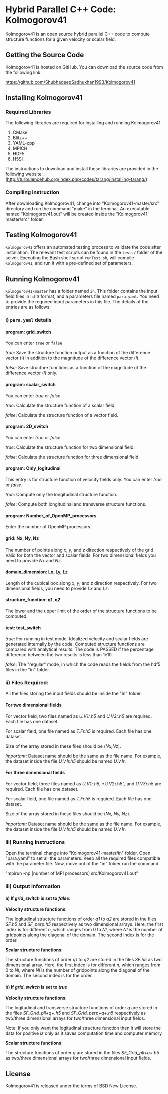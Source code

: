 # Hybrid Parallel C++ Code: Kolmogorov41

Kolmogorov41 is an open source hybrid parallel C++ code to compute structure functions for a given velocity or scalar field.

## Getting the Source Code

Kolmogorov41 is hosted on GitHub. You can download the source code from the following link:

https://github.com/ShubhadeepSadhukhan1993/Kolmogorov41

## Installing Kolmogorov41

### Required Libraries

The following libraries are required for installing and running Kolmogorov41:

1. CMake
2. Blitz++
3. YAML-cpp 
4. MPICH
5. HDF5
6. H5SI

The instructions to download and install these libraries are provided in the following website:(http://turbulencehub.org/index.php/codes/tarang/installing-tarang/).

###  Compiling instruction

After downloading Kolmogorov41, change into "Kolmogorov41-master/src" directory and run the command "make" in the terminal. An executable named "Kolmogorov41.out" will be created inside the "Kolmogorov41-master/src" folder.

## Testing Kolmogorov41
`Kolmogorov41` offers an automated testing process to validate the code after installation. The relevant test scripts can be found in the `tests/` folder of the solver. Executing the Bash shell script `runTest.sh`, will compile `Kolmogorov41`, and run it with a pre-defined set of parameters. 


## Running Kolmogorov41
`Kolmogorov41-master` has a folder named `in`. This folder contains the input field files in `hdf5` format, and a parameters file named `para.yaml`. You need to provide the required input parameters in this file. The details of the entries are as follows:


### i) `para.yaml` details

#### program: grid_switch

You can enter `true` or `false` 

*true*: Save the structure function output as a function of the difference vector (**l**) in addition to the magnitude of the difference vector (*l*).
 
*false*: Save structure functions as a function of the magnitude of the difference vector (*l*) only.

#### program: scalar_switch

You can enter *true* or *false*

*true*: Calculate the structure function of a scalar field. 

*false*: Calculate the structure function of a vector field. 

#### program: 2D_switch

You can enter *true* or *false*.

*true*: Calculate the structure function for two dimensional field. 

*false*: Calculate the structure function for three dimensional field.

#### program: Only_logitudinal

This entry is for structure function of velocity  fields only. You can enter *true* or *false*.

*true*: Compute only the longitudinal structure function.

*false*: Compute both longitudinal and transverse structure functions.

#### program: Number_of_OpenMP_processors

Enter the number of OpenMP processors. 

#### grid: Nx, Ny, Nz

The number of points along *x*, *y*, and *z* direction respectively of the  grid. Valid for both the vector and scalar fields. 
For two dimensional fields you need to provide *Nx* and *Nz*.

#### domain_dimension: Lx, Ly, Lz

Length of the cubical box along *x*, *y*, and *z* direction respectively. 
For two dimensional fields, you need to provide *Lx* and *Lz*. 


#### structure_function: q1, q2

The lower and the upper limit of the order of the structure functions to be computed.

#### test: test_switch

*true*: For running in test mode. Idealized velocity and scalar fields are generated internally by the code. Computed structure functions are compared with analytical results. The code is PASSED if the percentage difference between the two results is less than 1e10.

*false*: The "regular" mode, in which the code reads the fields from the hdf5 files in the "in" folder.

### ii) Files Required:

All the files storing the input fields should be inside the "in" folder.

#### For two dimensional fields

For vector field, two files named as *U.V1r.h5* and *U.V3r.h5* are required. Each file has one dataset.

For scalar field, one file named as *T.Fr.h5* is required. Each file has one dataset.

Size of the array stored in these files should be (*Nx,Nz*). 

*Important:* Dataset name should be the same as the file name. For example, the dataset inside the file *U.V1r.h5* should be named *U.V1r*.

#### For three dimensional fields

For vector field, three files named as *U.V1r.h5*, *U.V2r.h5", and *U.V3r.h5* are required. Each file has one dataset.

For scalar field, one file named as *T.Fr.h5* is required. Each file has one dataset.

Size of the array stored in these files should be (*Nx, Ny, Nz*). 

*Important:* Dataset name should be the same as the file name. For example, the dataset inside the file *U.V1r.h5* should be named *U.V1r*.


### iii) Running Instructions
Open the terminal change into "Kolmogorov41-master/in" folder. Open "para.yaml" to set all the parameters. Keep all the required files compatible with the parameter file. Now, move out of the "in" folder run the command

"mpirun -np [number of MPI processors] src/Kolmogorov41.out"


### iii) Output Information

#### a) If *grid_switch* is set to *false*:

**Velocity structure functions**:

The logitudinal  structure functions of order *q1* to *q2* are stored in the files *SF.h5* and *SF_perp.h5* respectively as two dimensional arrays. Here, the first index is for different *n*, which ranges from 0 to *Nl*, where *Nl* is the number of gridpoints along the diagonal of the domain. The second index is for the order.

**Scalar structure functions**:

The structure functions of order *q1* to *q2* are stored in the files *SF.h5* as two dimensional array. Here, the first index is for different *n*, which ranges from 0 to *Nl*, where *Nl* is the number of gridpoints along the diagonal of the domain. The second index is for the order.

#### b) If *grid_switch* is set to *true*

**Velocity structure functions**:

The logitudinal and transverse structure functions of order *q* are stored in the files *SF_Grid_pll*+*q*+*.h5* and *SF_Grid_perp*+*q*+*.h5* respectively as two/three dimensional arrays for two/three dimensional input fields. 

Note: If you only want the logitudinal structure function then it will store the data for positive *lz* only as it saves computation time and computer memory

**Scalar structure functions**:

The structure functions of order *q* are stored in the files *SF_Grid_pll*+*q*+*.h5* as two/three dimensional arrays for two/three dimensional input fields. 

## License

Kolmogorov41 is released under the terms of BSD New License.

